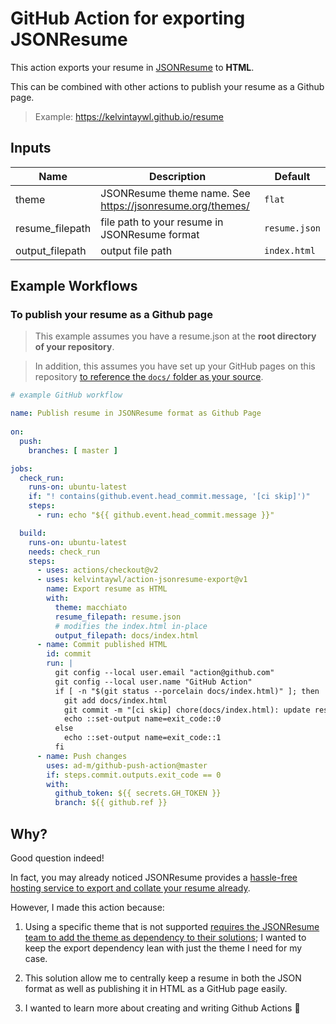 # GitHub Action for exporting JSONResume

This action exports your resume in [JSONResume](https://jsonresume.org/) to **HTML**.

This can be combined with other actions to publish your resume as a Github page.

> Example: https://kelvintaywl.github.io/resume

## Inputs

| Name | Description | Default |
| --- | --- | --- |
| theme | JSONResume theme name. See https://jsonresume.org/themes/ | `flat` |
| resume_filepath | file path to your resume in JSONResume format | `resume.json` |
| output_filepath | output file path | `index.html` |

## Example Workflows

### To publish your resume as a Github page

> This example assumes you have a resume.json at the **root directory of your repository**. 

> In addition, this assumes you have set up your GitHub pages on this repository [to reference the `docs/` folder as your source](https://docs.github.com/en/free-pro-team@latest/github/working-with-github-pages/configuring-a-publishing-source-for-your-github-pages-site#choosing-a-publishing-source).

```yaml
# example GitHub workflow

name: Publish resume in JSONResume format as Github Page
 
on:
  push:
    branches: [ master ]

jobs:
  check_run:
    runs-on: ubuntu-latest
    if: "! contains(github.event.head_commit.message, '[ci skip]')"
    steps:
      - run: echo "${{ github.event.head_commit.message }}"

  build:
    runs-on: ubuntu-latest
    needs: check_run
    steps:
      - uses: actions/checkout@v2
      - uses: kelvintaywl/action-jsonresume-export@v1
        name: Export resume as HTML
        with:
          theme: macchiato
          resume_filepath: resume.json
          # modifies the index.html in-place
          output_filepath: docs/index.html
      - name: Commit published HTML
        id: commit
        run: |
          git config --local user.email "action@github.com"
          git config --local user.name "GitHub Action"
          if [ -n "$(git status --porcelain docs/index.html)" ]; then
            git add docs/index.html
            git commit -m "[ci skip] chore(docs/index.html): update resume page"
            echo ::set-output name=exit_code::0
          else
            echo ::set-output name=exit_code::1
          fi
      - name: Push changes
        uses: ad-m/github-push-action@master
        if: steps.commit.outputs.exit_code == 0
        with:
          github_token: ${{ secrets.GH_TOKEN }}
          branch: ${{ github.ref }}
```

## Why?

Good question indeed!

In fact, you may already noticed JSONResume provides a [hassle-free hosting service to export and collate your resume already](https://jsonresume.org/getting-started/).

However, I made this action because:

1. Using a specific theme that is not supported [requires the JSONResume team to add the theme as dependency to their solutions](https://github.com/jsonresume/registry-functions/issues/7); I wanted to keep the export dependency lean with just the theme I need for my case.

2. This solution allow me to centrally keep a resume in both the JSON format as well as publishing it in HTML as a GitHub page easily.

3. I wanted to learn more about creating and writing Github Actions :robot:
